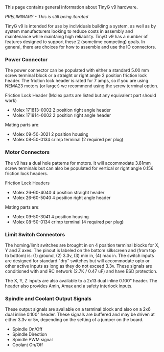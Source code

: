 This page contains general information about TinyG v9 hardware. 

_PRELIMINARY - This is still being iterated_

TinyG v9 is intended for use by individuals building a system, as well as by system manufacturers looking to reduce costs in assembly and maintenance while maintaing high reliability. TinyG v9 has a number of features designed to support these 2 (sometime competing) goals. In general, there are choices for how to assemble and use the IO connectors.

### Power Connector

The power connector can be populated with either a standard 5.00 mm screw terminal block or a straight or right angle 2 position friction lock header. The friction lock header is rated for 7 amps, so if you are using NEMA23 motors (or larger) we recommend using the screw terminal option. 

Friction Lock Header (Molex parts are listed but any equivalent part should work)
* Molex 171813-0002     2 position right angle header
* Molex 171814-0002     2 position right angle header

Mating parts are:
* Molex 09-50-3021     2 position housing
* Molex 08-50-0134     crimp terminal (2 required per plug)

### Motor Connectors

The v9 has a dual hole patterns for motors. It will accommodate 3.81mm screw terminals but can also be populated for vertical or right angle 0.156 friction lock headers. 

Friction Lock Headers
* Molex 26-60-4040      4 position straight header
* Molex 26-60-5040      4 position right angle header

Mating parts are:
* Molex 09-50-3041     4 position housing
* Molex 08-50-0134     crimp terminal (4 required per plug)

### Limit Switch Connectors
The homing/limit switches are brought in on 4 position terminal blocks for X, Y and Z axes. The pinout is labeled on the bottom silkscreen and (from top to bottom) is: (1) ground, (2) 3.3v, (3) min in, (4) max in. The switch inputs are designed for standard "dry" switches but will accommodate opto or other active inputs as long as they do not exceed 3.3v. These signals are conditioned with and RC network (2.7K / 0.47 uF) and have ESD protection.

The X, Y, Z inputs are also available to a 2x13 dual inline 0.100" header. The header also provides  Amin, Amax and a safety interlock inputs.

### Spindle and Coolant Output Signals

These output signals are available on a terminal block and also on a 2x6 dual inline 0.100" header. These signals are buffered and may be driven at either 3.3v or 5v, depending on the setting of a jumper on the board.

* Spindle On/Off
* Spindle Direction
* Spindle PWM signal
* Coolant On/Off




